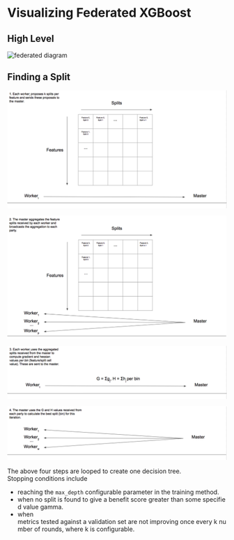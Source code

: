 # Visualizing Federated XGBoost

## High Level

![federated diagram](./images/federated-xgboost-diagram.png)

## Finding a Split

 ![diagram 1](./images/detail_1.png)

 ![diagram 2](./images/detail_2.png)

 ![diagram 3](./images/detail_3.png)

 ![diagram 4](./images/detail_4.png)

The above four steps are looped to create one decision tree. Stopping conditions include

* reaching the `max_depth` configurable parameter in the training method.  
* when no split is found to give a benefit score greater than some specified value gamma.  
* when metrics tested against a validation set are not improving once every k number of rounds, where k is configurable.
